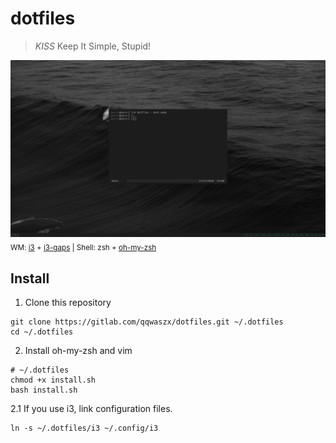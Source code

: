 # dotfiles
> *KISS* Keep It Simple, Stupid!

![screenshot](screenshots/Nov17-140851.png)
<sub>WM: [i3](https://i3wm.org/) + [i3-gaps](https://github.com/Airblader/i3) | Shell: zsh + [oh-my-zsh](https://github.com/robbyrussell/oh-my-zsh)</sub>

## Install

1. Clone this repository
```
git clone https://gitlab.com/qqwaszx/dotfiles.git ~/.dotfiles
cd ~/.dotfiles
```

2. Install oh-my-zsh and vim
```
# ~/.dotfiles
chmod +x install.sh
bash install.sh
```

2.1 If you use i3, link configuration files.
```
ln -s ~/.dotfiles/i3 ~/.config/i3
```
